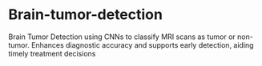 # Brain-tumor-detection
Brain Tumor Detection using CNNs to classify MRI scans as tumor or non-tumor. Enhances diagnostic accuracy and supports early detection, aiding timely treatment decisions
